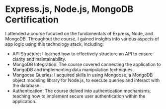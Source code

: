 <h1>Express.js, Node.js, MongoDB Certification</h1> 
<p>
  I attended a course focused on the fundamentals of Express, Node, and MongoDB. Throughout the course, I gained insights into various aspects of app logic using this technology stack, including:
</p>
<ul>
  <li>API Structure: I learned how to effectively structure an API to ensure clarity and maintainability.</li>
  <li>MongoDB Integration: The course covered connecting the application to MongoDB and implementing data manipulation techniques.</li>
  <li>Mongoose Queries: I acquired skills in using Mongoose, a MongoDB object modeling library for Node.js, to execute queries and interact with the database.</li>
  <li>Authentication: The course delved into authentication mechanisms, teaching how to implement secure user authentication within the application.</li>
</ul>
